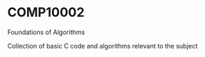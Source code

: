 # COMP10002
Foundations of Algorithms

Collection of basic C code and algorithms relevant to the subject
